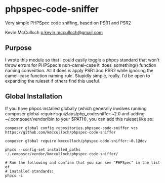 # phpspec-code-sniffer

Very simple PHPSpec code sniffing, based on PSR1 and PSR2

Kevin McCulloch <p.kevin.mcculloch@gmail.com>

## Purpose

I wrote this module so that I could easily toggle a phpcs standard that won't
throw errors for PHPSpec's non-camel-case it_does_something() function naming
convention. All it does is apply PSR1 and PSR2 while ignoring the camel-case
function naming rule. Stupidly simple, really. I'd be open to expanding the
ruleset if others find this useful.

## Global Installation

If you have phpcs installed globally (which generally involves running
composer global require squizlabs/php_codesniffer:~2.0 and adding ~/.composer/vendor/bin to your $PATH), you can add this ruleset like so:

```
composer global config repositories.phpspec-code-sniffer vcs https://github.com/kmcculloch/phpspec-code-sniffer

composer global require kmcculloch/phpspec-code-sniffer:~0.1@dev

phpcs --config-set installed_paths ~/.composer/vendor/kmcculloch/phpspec-code-sniffer/

# Run the following and confirm that you can see "PHPSpec" in the list of
# installed standards:
phpcs -i
```
